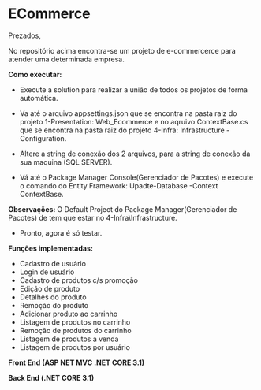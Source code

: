 # ECommerce

Prezados,

No repositório acima encontra-se um projeto de e-commercerce para atender uma determinada empresa.

<b>Como executar:</b>

- Execute a solution para realizar a união de todos os projetos de forma automática.

- Va até o arquivo appsettings.json que se encontra na pasta raiz do projeto 1-Presentation: Web_Ecommerce e
no aqruivo ContextBase.cs que se encontra na pasta raiz do projeto 4-Infra: Infrastructure - Configuration.

- Altere a string de conexão dos 2 arquivos, para a string de conexão da sua maquina (SQL SERVER).

- Vá até o Package Manager Console(Gerenciador de Pacotes) e execute o comando do Entity Framework: Upadte-Database -Context ContextBase.

<b>Observações: </b> O Default Project do Package Manager(Gerenciador de Pacotes) de tem que estar no 4-Infra\Infrastructure.

- Pronto, agora é só testar.

<b>Funções implementadas:</b>

- Cadastro de usuário
- Login de usuário
- Cadastro de produtos c/s promoção
- Edição de produto
- Detalhes do produto
- Remoção do produto
- Adicionar produto ao carrinho
- Listagem de produtos no carrinho
- Remoção de produtos do carrinho
- Listagem de produtos a venda
- Listagem de produtos por usuário




<b>Front End (ASP NET MVC .NET CORE 3.1)</b>

<b>Back End (.NET CORE 3.1)</b>
